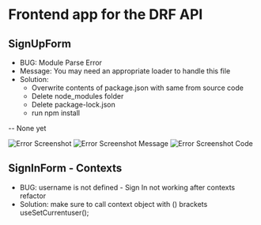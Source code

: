 # Frontend app for the DRF API

## SignUpForm
* BUG:  Module Parse Error
* Message: You may need an appropriate loader to handle this file
* Solution: 
  - Overwrite contents of package.json with same from source code
  - Delete node_modules folder
  - Delete package-lock.json
  - run npm install


-- None yet

![Error Screenshot](./errors_encountered/ModuleParseFailed.png, "Error")
![Error Screenshot Message](./errors_encountered/ModuleParseFailed_error.png, "Error Message")
![Error Screenshot Code](./errors_encountered/ModuleParseFailed_error_code.png, "Error Code")


## SignInForm - Contexts

* BUG: username is not defined - Sign In not working after contexts refactor
* Solution: make sure to call context object with () brackets useSetCurrentuser();